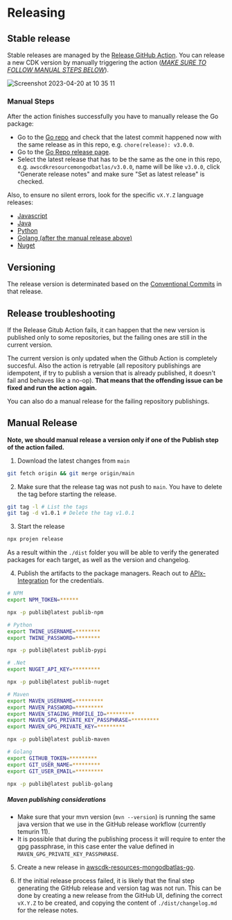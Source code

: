 # Releasing


## Stable release

Stable releases are managed by the [Release GitHub Action](https://github.com/mongodb/awscdk-resources-mongodbatlas/actions/workflows/release.yml). You can release a new CDK version by manually triggering the action ([*MAKE SURE TO FOLLOW MANUAL STEPS BELOW*](#manual-steps)).

![Screenshot 2023-04-20 at 10 35 11](https://user-images.githubusercontent.com/5663078/233325734-0f469045-f91b-436c-8dd5-19d1e8f24c57.png)

### Manual Steps
After the action finishes successfully you have to manually release the Go package:
- Go to the [Go repo](https://github.com/mongodb/awscdk-resources-mongodbatlas-go) and check that the latest commit happened now with the same release as in this repo, e.g. `chore(release): v3.0.0`.
- Go to the [Go Repo release page](https://github.com/mongodb/awscdk-resources-mongodbatlas-go/releases).
- Select the latest release that has to be the same as the one in this repo, e.g. `awscdkresourcemongodbatlas/v3.0.0`, name will be like `v3.0.0`, click "Generate release notes" and make sure "Set as latest release" is checked.

Also, to ensure no silent errors, look for the specific `vX.Y.Z` language releases:
- [Javascript](https://www.npmjs.com/package/awscdk-resources-mongodbatlas?activeTab=versions)
- [Java](https://central.sonatype.com/artifact/org.mongodb/awscdk-resources-mongodbatlas/versions)
- [Python](https://pypi.org/project/awscdk-resources-mongodbatlas/#history)
- [Golang (after the manual release above)](https://github.com/mongodb/awscdk-resources-mongodbatlas-go/releases)
- [Nuget](https://www.nuget.org/packages/MongoDB.AWSCDKResourcesMongoDBAtlas#versions-body-tab)

## Versioning
The release version is determinated based on the [Conventional Commits](https://www.conventionalcommits.org/en/v1.0.0/#summary) in that release.

## Release troubleshooting
If the Release Gitub Action fails, it can happen that the new version is published only to some repositories, 
but the failing ones are still in the current version.

The current version is only updated when the Github Action is completely succesful. Also the action is retryable 
(all repository publishings are idempotent, if try to publish a version that is already published, it doesn't fail and behaves like a no-op). 
**That means that the offending issue can be fixed and run the action again.**

You can also do a manual release for the failing repository publishings.

## Manual Release

**Note, we should manual release a version only if one of the Publish step of the action failed.**

1. Download the latest changes from `main`
```bash
git fetch origin && git merge origin/main
```
2. Make sure that the release tag was not push to `main`. You have to delete the tag before starting the release. 
```bash
git tag -l # List the tags
git tag -d v1.0.1 # Delete the tag v1.0.1
``` 

3. Start the release
```bash
npx projen release
```

As a result within the `./dist` folder you will be able to verify the generated packages for each target, as well as the version and changelog.

4. Publish the artifacts to the package managers. Reach out to [APIx-Integration](https://github.com/orgs/mongodb/teams/apix-integrations/members) for the credentials.
```bash
# NPM
export NPM_TOKEN=******

npx -p publib@latest publib-npm

# Python
export TWINE_USERNAME=********
export TWINE_PASSWORD=********

npx -p publib@latest publib-pypi

# .Net
export NUGET_API_KEY=*********

npx -p publib@latest publib-nuget

# Maven
export MAVEN_USERNAME=*********
export MAVEN_PASSWORD=*********
export MAVEN_STAGING_PROFILE_ID=*********
export MAVEN_GPG_PRIVATE_KEY_PASSPHRASE=*********
export MAVEN_GPG_PRIVATE_KEY=*********

npx -p publib@latest publib-maven

# Golang
export GITHUB_TOKEN=*********
export GIT_USER_NAME=*********
export GIT_USER_EMAIL=*********

npx -p publib@latest publib-golang
```

##### Maven publishing considerations
- Make sure that your mvn version (`mvn --version`) is running the same java version that we use in the GitHub release workflow (currently temurin 11).
- It is possible that during the publishing process it will require to enter the gpg passphrase, in this case enter the value defined in `MAVEN_GPG_PRIVATE_KEY_PASSPHRASE`.

5. Create a new release in [awscdk-resources-mongodbatlas-go](https://github.com/mongodb/awscdk-resources-mongodbatlas-go).

6. If the initial release process failed, it is likely that the final step generating the GitHub release and version tag was not run. This can be done by creating a new release from the GitHub UI, defining the correct `vX.Y.Z` to be created, and copying the content of `./dist/changelog.md` for the release notes.
